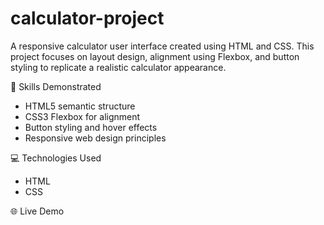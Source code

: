 # calculator-project
A responsive calculator user interface created using HTML and CSS. This project focuses on layout design, alignment using Flexbox, and button styling to replicate a realistic calculator appearance.

🧠 Skills Demonstrated
- HTML5 semantic structure  
- CSS3 Flexbox for alignment  
- Button styling and hover effects  
- Responsive web design principles  

💻 Technologies Used
- HTML  
- CSS  

🌐 Live Demo








